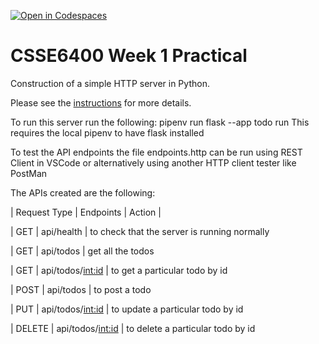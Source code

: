 [![Open in Codespaces](https://classroom.github.com/assets/launch-codespace-f4981d0f882b2a3f0472912d15f9806d57e124e0fc890972558857b51b24a6f9.svg)](https://classroom.github.com/open-in-codespaces?assignment_repo_id=10230905)
# CSSE6400 Week 1 Practical

Construction of a simple HTTP server in Python.

Please see the [instructions](https://csse6400.uqcloud.net/practicals/week01.pdf) for more details.

To run this server run the following:
pipenv run flask --app todo run
This requires the local pipenv to have flask installed

To test the API endpoints the file endpoints.http can be run using REST Client in VSCode or alternatively using another HTTP client tester like PostMan

The APIs created are the following:

| Request Type | Endpoints | Action |

| GET | api/health | to check that the server is running normally

| GET | api/todos | get all the todos

| GET | api/todos/<int:id> | to get a particular todo by id

| POST | api/todos | to post a todo

| PUT | api/todos/<int:id> | to update a particular todo by id

| DELETE | api/todos/<int:id> | to delete a particular todo by id


